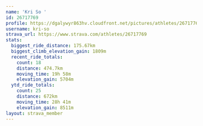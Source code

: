 ```yaml
---
name: 'Kri So '
id: 26717769
profile: https://dgalywyr863hv.cloudfront.net/pictures/athletes/26717769/7761026/14/large.jpg
username: kri-so
strava_url: https://www.strava.com/athletes/26717769
stats:
  biggest_ride_distance: 175.67km
  biggest_climb_elevation_gain: 1809m
  recent_ride_totals:
    count: 18
    distance: 474.7km
    moving_time: 19h 58m
    elevation_gain: 5704m
  ytd_ride_totals:
    count: 25
    distance: 672km
    moving_time: 28h 41m
    elevation_gain: 8511m
layout: strava_member
--- 
```

